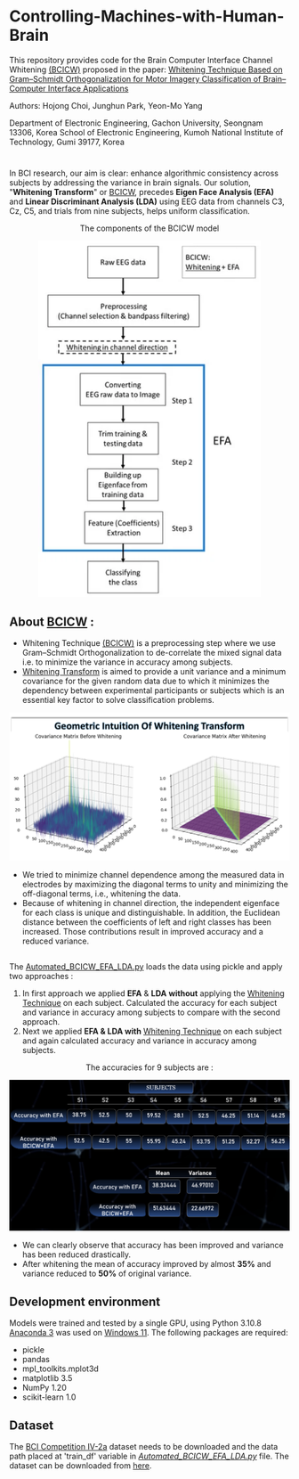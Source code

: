 # Controlling-Machines-with-Human-Brain

This repository provides code for the Brain Computer Interface Channel Whitening [(BCICW)](https://www.mdpi.com/1424-8220/22/16/6042) proposed in the paper: [Whitening Technique Based on Gram–Schmidt Orthogonalization for Motor Imagery Classification of Brain–Computer Interface Applications](https://www.mdpi.com/1424-8220/22/16/6042)

Authors: Hojong Choi, Junghun Park, Yeon-Mo Yang

Department of Electronic Engineering, Gachon University, Seongnam 13306, Korea
School of Electronic Engineering, Kumoh National Institute of Technology, Gumi 39177, Korea

#

In BCI research, our aim is clear: enhance algorithmic consistency across subjects by addressing the variance in brain signals. Our solution, "**Whitening Transform**" or [BCICW](https://www.mdpi.com/1424-8220/22/16/6042), precedes **Eigen Face Analysis (EFA)** and **Linear Discriminant Analysis (LDA)** using EEG data from channels C3, Cz, C5, and trials from nine subjects, helps uniform classification.

<p align="center">
The components of the BCICW model
</p>
<p align="center">
<img src="https://raw.githubusercontent.com/KJ-999/Controlling-Machines-with-Human-Brain/main/Assets/Workflow_BCI.webp?token=GHSAT0AAAAAACOLUMH7RMFHSR7Q5HDTYFDWZOSJHQA" alt="The components of the proposed BCICW model" width="400"/>
</p>

## About [BCICW](https://www.mdpi.com/1424-8220/22/16/6042) : 
* Whitening Technique [(BCICW)](https://www.mdpi.com/1424-8220/22/16/6042) is a preprocessing step where we use Gram–Schmidt Orthogonalization to de-correlate the mixed signal data i.e. to minimize the variance in accuracy among subjects. 
* [Whitening Transform](https://www.mdpi.com/1424-8220/22/16/6042) is aimed to provide a unit variance and a minimum covariance for the given random data due to which it minimizes the dependency between experimental participants or subjects which is an essential key factor to solve classification problems.

<p align="center">
<img src="https://github.com/KJ-999/Controlling-Machines-with-Human-Brain/blob/main/Assets/Whitening.png" alt="Covariance matrix for Whitening Transform" width="700"/>
</p>

* We tried to minimize channel dependence among the measured data in electrodes by maximizing the diagonal terms to unity and minimizing the off-diagonal terms, i.e., whitening the data.
* Because of whitening in channel direction, the independent eigenface for each class is unique and distinguishable. In addition, the Euclidean distance between the coefficients of left and right classes has been increased. Those contributions result in improved accuracy and a reduced variance.

##
The [Automated_BCICW_EFA_LDA.py](https://github.com/KJ-999/Controlling-Machines-with-Human-Brain/blob/main/Automated_BCICW_EFA_LDA.ipynb) loads the data using pickle and apply two approaches : 
1. In first approach we applied **EFA** & **LDA** **without** applying the [Whitening Technique](https://www.mdpi.com/1424-8220/22/16/6042) on each subject. Calculated the accuracy for each subject and variance in accuracy among subjects to compare with the second approach.
2. Next we applied **EFA & LDA with** [Whitening Technique](https://www.mdpi.com/1424-8220/22/16/6042) on each subject and again calculated accuracy and variance in accuracy among subjects.

<p align="center">
The accuracies for 9 subjects are : 
</p>
<p align="center">
<img src="https://github.com/KJ-999/Controlling-Machines-with-Human-Brain/blob/main/Assets/Accuracies.png" alt="The accuracies for 9 subjects are : " width="600"/>
</p>

* We can clearly observe that accuracy has been improved and variance has been reduced drastically.
* After whitening the mean of accuracy improved by almost **35%** and variance reduced to **50%** of original variance.

## Development environment
Models were trained and tested by a single GPU, using Python 3.10.8 [Anaconda 3](https://www.anaconda.com/products/distribution) was used on [Windows 11](https://www.microsoft.com/en-hk/software-download/windows11).
The following packages are required:
* pickle
* pandas
* mpl_toolkits.mplot3d
* matplotlib 3.5
* NumPy 1.20
* scikit-learn 1.0

## Dataset 
The [BCI Competition IV-2a](https://www.bbci.de/competition/iv/#dataset2a) dataset needs to be downloaded and the data path placed at 'train_df' variable in [*Automated_BCICW_EFA_LDA.py*](https://github.com/KJ-999/Controlling-Machines-with-Human-Brain/blob/main/Automated_BCICW_EFA_LDA.ipynb) file. The dataset can be downloaded from [here](https://www.kaggle.com/competitions/ucsd-neural-data-challenge/data).


